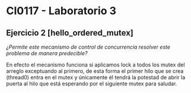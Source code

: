 # CI0117 - Laboratorio 3

### 


## Ejercicio 2 [hello_ordered_mutex]
*¿Permite este mecanismo de control de concurrencia resolver este problema de manera predecible?*

En efecto el mecanismo funciona si aplicamos lock a todos los mutex del arreglo exceptuando al primero, de esta forma el primer hilo que se crea (thread0) entra en el mutex y únicamente él tendrá la potestad de abrir la puerta al hilo que está esperando por el siguiente mutex para saludar.

